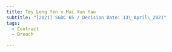 ```yaml
---
title: Tey Leng Yen v Mai Xun Yao
subtitle: "[2021] SGDC 65 / Decision Date: 13\_April\_2021"
tags:
  - Contract
  - Breach

---
```

